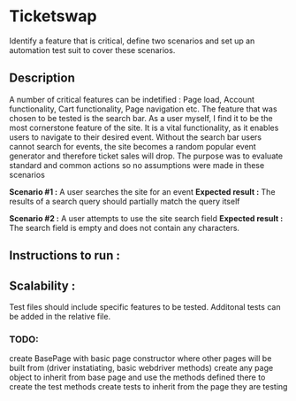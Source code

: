 # Ticketswap
Identify a feature that is critical, define two scenarios and set up an automation test suit to cover these scenarios.
 
## Description
A number of critical features can be indetified : Page load, Account functionality, Cart functionality, Page navigation etc.
The feature that was chosen to be tested is the search bar. 
As a user myself, I find it to be the most cornerstone feature of the site.
It is a vital functionality, as it enables users to navigate to their desired event. 
Without the search bar users cannot search for events, the site becomes a random popular event generator and therefore ticket sales will drop.
The purpose was to evaluate standard and common actions so no assumptions were made in these scenarios

**Scenario #1 :** A user searches the site for an event
**Expected result :** The results of a search query should partially match the query itself

**Scenario #2 :** A user attempts to use the site search field
**Expected result :** The search field is empty and does not contain any characters.


## Instructions to run : 

## Scalability : 

Test files should include specific features to be tested.
Additonal tests can be added in the relative file.

### TODO: 
create BasePage with basic page constructor where other pages will be built from (driver instatiating, basic webdriver methods)
create any page object to inherit from base page and use the methods defined there to create the test methods
create tests to inherit from the page they are testing
